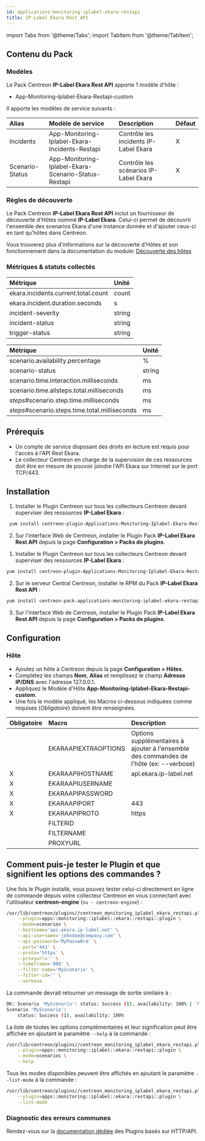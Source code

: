 ```yaml
---
id: applications-monitoring-iplabel-ekara-restapi
title: IP-Label Ekara Rest API
---
```

import Tabs from '@theme/Tabs';
import TabItem from '@theme/TabItem';

## Contenu du Pack

### Modèles

Le Pack Centreon **IP-Label Ekara Rest API** apporte 1 modèle d'hôte :

* App-Monitoring-Iplabel-Ekara-Restapi-custom

Il apporte les modèles de service suivants :

| Alias           | Modèle de service                                    | Description                           | Défaut |
|:----------------|:-----------------------------------------------------|:--------------------------------------|:-------|
| Incidents       | App-Monitoring-Iplabel-Ekara-Incidents-Restapi       | Contrôle les incidents IP-Label Ekara | X      |
| Scenario-Status | App-Monitoring-Iplabel-Ekara-Scenario-Status-Restapi | Contrôle les scénarios IP-Label Ekara | X      |

### Règles de découverte

Le Pack Centreon **IP-Label Ekara Rest API** inclut un fournisseur de découverte d'Hôtes nommé **IP-Label Ekara**.
Celui-ci permet de découvrir l'ensemble des scenarios Ekara d'une instance donnée et d'ajouter ceux-ci en tant qu'hôtes dans Centreon.

Vous trouverez plus d'informations sur la découverte d'Hôtes et son fonctionnement dans la documentation du module:
[Découverte des hôtes](/docs/monitoring/discovery/hosts-discovery)

### Métriques & statuts collectés

<Tabs groupId="sync">
<TabItem value="Incidents" label="Incidents">

| Métrique                            | Unité  |
|:------------------------------------|:-------|
| ekara.incidents.current.total.count | count  |
| ekara.incident.duration.seconds     | s      |
| incident-severity                   | string |
| incident-status                     | string |
| trigger-status                      | string |

</TabItem>
<TabItem value="Scenario-Status" label="Scenario-Status">

| Métrique                                       | Unité  |
|:-----------------------------------------------|:-------|
| scenario.availability.percentage               | %      |
| scenario-status                                | string |
| scenario.time.interaction.milliseconds         | ms     |
| scenario.time.allsteps.total.milliseconds      | ms     |
| *steps*#scenario.step.time.milliseconds        | ms     |
| *steps*#scenario.steps.time.total.milliseconds | ms     |

</TabItem>
</Tabs>

## Prérequis

* Un compte de service disposant des droits en lecture est requis pour l'accès à l'API Rest Ekara.
* Le collecteur Centreon en charge de la supervision de ces ressources doit être en mesure de pouvoir joindre l'API Ekara sur Internet sur le port TCP/443.

## Installation

<Tabs groupId="sync">
<TabItem value="Online License" label="Online License">

1. Installer le Plugin Centreon sur tous les collecteurs Centreon devant superviser des ressources **IP-Label Ekara** :

 ```bash
  yum install centreon-plugin-Applications-Monitoring-Iplabel-Ekara-Restapi
  ```

2. Sur l'interface Web de Centreon, installer le Plugin Pack **IP-Label Ekara Rest API** depuis la page **Configuration > Packs de plugins**.

</TabItem>
<TabItem value="Offline License" label="Offline License">

1. Installer le Plugin Centreon sur tous les collecteurs Centreon devant superviser des ressources **IP-Label Ekara** :

  ```bash
  yum install centreon-plugin-Applications-Monitoring-Iplabel-Ekara-Restapi
  ```

2. Sur le serveur Central Centreon, installer le RPM du Pack **IP-Label Ekara Rest API** :

  ```bash
  yum install centreon-pack-applications-monitoring-iplabel-ekara-restapi
  ```

3. Sur l'interface Web de Centreon, installer le Plugin Pack **IP-Label Ekara Rest API** depuis la page **Configuration > Packs de plugins**.

</TabItem>
</Tabs>

## Configuration

### Hôte

* Ajoutez un hôte à Centreon depuis la page **Configuration > Hôtes**.
* Complétez les champs **Nom**, **Alias** et remplissez le champ **Adresse IP/DNS** avec l'adresse 127.0.0.1.
* Appliquez le Modèle d'Hôte **App-Monitoring-Iplabel-Ekara-Restapi-custom**.
* Une fois le modèle appliqué, les Macros ci-dessous indiquées comme requises (*Obligatoire*) doivent être renseignées.

| Obligatoire | Macro                | Description                                                                            |
|:------------|:---------------------|:---------------------------------------------------------------------------------------|
|             | EKARAAPIEXTRAOPTIONS | Options supplémentaires à ajouter à l'ensemble des commandes de l'hôte (ex: --verbose) |
| X           | EKARAAPIHOSTNAME     | api.ekara.ip-label.net                                                                 |
| X           | EKARAAPIUSERNAME     |                                                                                        |
| X           | EKARAAPIPASSWORD     |                                                                                        |
| X           | EKARAAPIPORT         | 443                                                                                    |
| X           | EKARAAPIPROTO        | https                                                                                  |
|             | FILTERID             |                                                                                        |
|             | FILTERNAME           |                                                                                        |
|             | PROXYURL             |                                                                                        |

## Comment puis-je tester le Plugin et que signifient les options des commandes ?

Une fois le Plugin installé, vous pouvez tester celui-ci directement en ligne
de commande depuis votre collecteur Centreon en vous connectant avec
l'utilisateur **centreon-engine** (`su - centreon-engine`) :

```bash
/usr/lib/centreon/plugins//centreon_monitoring_iplabel_ekara_restapi.pl \
    --plugin=apps::monitoring::iplabel::ekara::restapi::plugin \
    --mode=scenarios \
    --hostname='api.ekara.ip-label.net' \
    --api-username='johndoe@company.com' \
    --api-password='MyPassw0rd' \
    --port='443' \
    --proto='https' \
    --proxyurl='' \
    --timeframe='900' \
    --filter-name='MyScenario' \
    --filter-id='' \
    --verbose
```

La commande devrait retourner un message de sortie similaire à :

```bash
OK: Scenario 'MyScenario': status: Success (1), availability: 100% | 'MyScenario#scenario.availability.percentage'=100%;;;0;100
Scenario 'MyScenario':
    status: Success (1), availability: 100%
```

La liste de toutes les options complémentaires et leur signification peut être
affichée en ajoutant le paramètre `--help` à la commande :

```bash
/usr/lib/centreon/plugins//centreon_monitoring_iplabel_ekara_restapi.pl \
    --plugin=apps::monitoring::iplabel::ekara::restapi::plugin \
    --mode=scenarios \
    --help
```

Tous les modes disponibles peuvent être affichés en ajoutant le paramètre
`--list-mode` à la commande :

```bash
/usr/lib/centreon/plugins//centreon_monitoring_iplabel_ekara_restapi.pl \
    --plugin=apps::monitoring::iplabel::ekara::restapi::plugin \
    --list-mode
```

### Diagnostic des erreurs communes

Rendez-vous sur la [documentation dédiée](../tutorials/troubleshooting-plugins.md#http-and-api-checks)
des Plugins basés sur HTTP/API.
